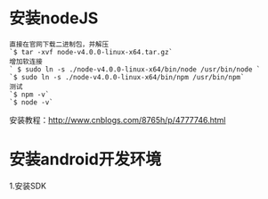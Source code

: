 #   安装nodeJS


    直接在官网下载二进制包，并解压
    `$ tar -xvf node-v4.0.0-linux-x64.tar.gz`
    增加软连接
    ` $ sudo ln -s ./node-v4.0.0-linux-x64/bin/node /usr/bin/node ` 
    `$ sudo ln -s ./node-v4.0.0-linux-x64/bin/npm /usr/bin/npm`
    测试
    `$ npm -v`
    `$ node -v`
安装教程：http://www.cnblogs.com/8765h/p/4777746.html

#  安装android开发环境
   1.安装SDK 
